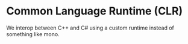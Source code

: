 # Common Language Runtime (CLR)

We interop between C++ and C# using a custom runtime instead of something like mono.